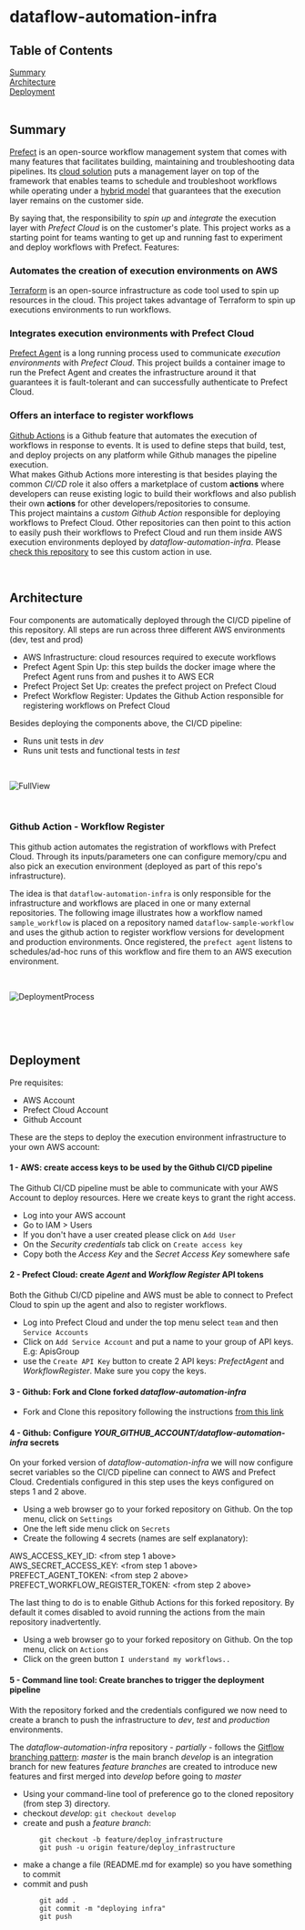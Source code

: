 # dataflow-automation-infra 


## Table of Contents  
[Summary](#summary)  
[Architecture](#architecture)  
[Deployment](#deployment)  
<a name="summary"/>
<br>

## Summary

[Prefect](https://www.prefect.io/) is an open-source workflow management system that comes with many features that facilitates building, maintaining and troubleshooting data pipelines. Its [cloud solution](https://www.prefect.io/cloud/) puts a management layer on top of the framework that enables teams to schedule and troubleshoot workflows while operating under a [hybrid model](https://medium.com/the-prefect-blog/the-prefect-hybrid-model-1b70c7fd296) that guarantees that the execution layer remains on the customer side.

By saying that, the responsibility to *spin up* and *integrate* the execution layer with *Prefect Cloud* is on the customer's plate. This project works as a starting point for teams wanting to get up and running fast to experiment and deploy workflows with Prefect. Features:

### Automates the creation of execution environments on AWS
[Terraform](https://www.terraform.io/) is an open-source infrastructure as code tool used to spin up resources in the cloud. This project takes advantage of Terraform to spin up executions environments to run workflows.
<br>

### Integrates execution environments with Prefect Cloud
[Prefect Agent](https://docs.prefect.io/orchestration/agents/overview.html) is a long running process used to communicate *execution environments* with *Prefect Cloud*. This project builds a container image to run the Prefect Agent and creates the infrastructure around it that guarantees it is fault-tolerant and can successfully authenticate to Prefect Cloud.
<br>

### Offers an interface to register workflows
[Github Actions](https://github.com/features/actions) is a Github feature that automates the execution of workflows in response to events. It is used to define steps that build, test, and deploy projects on any platform while Github manages the pipeline execution. 
<br>
What makes Github Actions more interesting is that besides playing the common *CI/CD* role it also offers a marketplace of custom **actions** where developers can reuse existing logic to build their workflows and also publish their own **actions** for other developers/repositories to consume. 
<br>
This project maintains a *custom Github Action* responsible for deploying workflows to Prefect Cloud. Other repositories can then point to this action to easily push their workflows to Prefect Cloud and run them inside AWS execution environments deployed by *dataflow-automation-infra*. Please [check this repository](https://github.com/maikelpenz/dataflow-sample-workflow) to see this custom action in use.

&nbsp;<a name="architecture"/>
## Architecture

Four components are automatically deployed through the CI/CD pipeline of this repository. All steps are run across three different AWS environments (dev, test and prod)

* AWS Infrastructure: cloud resources required to execute workflows
* Prefect Agent Spin Up: this step builds the docker image where the Prefect Agent runs from and pushes it to AWS ECR
* Prefect Project Set Up: creates the prefect project on Prefect Cloud
* Prefect Workflow Register: Updates the Github Action responsible for registering workflows on Prefect Cloud

Besides deploying the components above, the CI/CD pipeline:

- Runs unit tests in *dev*
- Runs unit tests and functional tests in *test*
<br>

![FullView](images/full_view.png)

<br>

### Github Action - Workflow Register

This github action automates the registration of workflows with Prefect Cloud. Through its inputs/parameters one can configure memory/cpu and also pick an execution environment (deployed as part of this repo's infrastructure). 

The idea is that `dataflow-automation-infra` is only responsible for the infrastructure and workflows are placed in one or many external repositories. The following image illustrates how a workflow named `sample_workflow` is placed on a repository named `dataflow-sample-workflow` and uses the github action to register workflow versions for development and production environments. Once registered, the `prefect agent` listens to schedules/ad-hoc runs of this workflow and fire them to an AWS execution environment.

<br>

![DeploymentProcess](images/deployment_process.png)

<br>

&nbsp;<a name="deployment"/>
## Deployment

Pre requisites:
* AWS Account
* Prefect Cloud Account
* Github Account

These are the steps to deploy the execution environment infrastructure to your own AWS account:
<br>

#### 1 - AWS: create access keys to be used by the Github CI/CD pipeline
The Github CI/CD pipeline must be able to communicate with your AWS Account to deploy resources. Here we create keys to grant the right access.

- Log into your AWS account
- Go to IAM > Users
- If you don't have a user created please click on `Add User`
- On the _Security credentials_ tab click on `Create access key`
- Copy both the _Access Key_ and the _Secret Access Key_ somewhere safe

#### 2 - Prefect Cloud: create _Agent_ and _Workflow Register_ API tokens 
Both the Github CI/CD pipeline and AWS must be able to connect to Prefect Cloud to spin up the agent and also to register workflows.

- Log into Prefect Cloud and under the top menu select `team` and then `Service Accounts`
- Click on `Add Service Account` and put a name to your group of API keys. E.g: ApisGroup
- use the `Create API Key` button to create 2 API keys: _PrefectAgent_ and _WorkflowRegister_. Make sure you copy the keys.

#### 3 - Github: Fork and Clone forked *dataflow-automation-infra*

- Fork and Clone this repository following the instructions [from this link](https://docs.github.com/en/github/getting-started-with-github/fork-a-repo)

#### 4 - Github: Configure *YOUR_GITHUB_ACCOUNT/dataflow-automation-infra* secrets
On your forked version of *dataflow-automation-infra* we will now configure secret variables so the CI/CD pipeline can connect to AWS and Prefect Cloud.
Credentials configured in this step uses the keys configured on steps 1 and 2 above.

- Using a web browser go to your forked repository on Github. On the top menu, click on `Settings`
- One the left side menu click on `Secrets`
- Create the following 4 secrets (names are self explanatory):

AWS_ACCESS_KEY_ID: <from step 1 above> <br>
AWS_SECRET_ACCESS_KEY: <from step 1 above> <br>
PREFECT_AGENT_TOKEN: <from step 2 above> <br>
PREFECT_WORKFLOW_REGISTER_TOKEN: <from step 2 above>

The last thing to do is to enable Github Actions for this forked repository. By default it comes disabled to avoid running the actions from the main repository inadvertently.

- Using a web browser go to your forked repository on Github. On the top menu, click on `Actions`
- Click on the green button `I understand my workflows..` 

#### 5 - Command line tool: Create branches to trigger the deployment pipeline
With the repository forked and the credentials configured we now need to create a branch to push the infrastructure to _dev_, _test_ and _production_ environments.

The *dataflow-automation-infra* repository - *partially* - follows the [Gitflow branching pattern](https://www.atlassian.com/git/tutorials/comparing-workflows/gitflow-workflow):
*master* is the main branch
*develop* is an integration branch for new features
*feature branches* are created to introduce new features and first merged into *develop* before going to *master*   

- Using your command-line tool of preference go to the cloned repository (from step 3) directory. 
- checkout *develop*: ```git checkout develop```
- create and push a *feature branch*: <br> 
    ```
        git checkout -b feature/deploy_infrastructure
        git push -u origin feature/deploy_infrastructure
    ```
- make a change a file (README.md for example) so you have something to commit
- commit and push
    ```
        git add .
        git commit -m "deploying infra"
        git push
    ```
